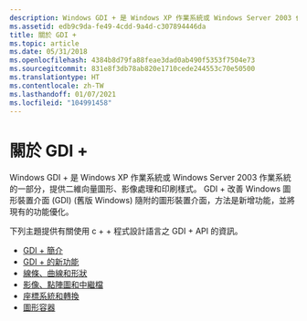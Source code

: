 ```yaml
---
description: Windows GDI + 是 Windows XP 作業系統或 Windows Server 2003 作業系統的一部分，提供二維向量圖形、影像處理和印刷樣式。
ms.assetid: edb9c9da-fe49-4cdd-9a4d-c307894446da
title: 關於 GDI +
ms.topic: article
ms.date: 05/31/2018
ms.openlocfilehash: 4384b8d79fa88feae3dad0ab490f5353f7504e73
ms.sourcegitcommit: 831e8f3db78ab820e1710cede244553c70e50500
ms.translationtype: HT
ms.contentlocale: zh-TW
ms.lasthandoff: 01/07/2021
ms.locfileid: "104991458"
---
```

# <a name="about-gdi"></a>關於 GDI +

Windows GDI + 是 Windows XP 作業系統或 Windows Server 2003 作業系統的一部分，提供二維向量圖形、影像處理和印刷樣式。 GDI + 改善 Windows 圖形裝置介面 (GDI)  (舊版 Windows) 隨附的圖形裝置介面，方法是新增功能，並將現有的功能優化。

下列主題提供有關使用 c + + 程式設計語言之 GDI + API 的資訊。

-   [GDI + 簡介](-gdiplus-introduction-to-gdi--about.md)
-   [GDI + 的新功能](-gdiplus-what-s-new-in-gdi--about.md)
-   [線條、曲線和形狀](-gdiplus-lines-curves-and-shapes-about.md)
-   [影像、點陣圖和中繼檔](-gdiplus-images-bitmaps-and-metafiles-about.md)
-   [座標系統和轉換](-gdiplus-coordinate-systems-and-transformations-about.md)
-   [圖形容器](-gdiplus-graphics-containers-about.md)

 

 



